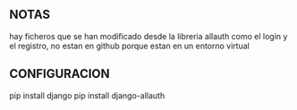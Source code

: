 
## NOTAS
hay ficheros que se han modificado desde la libreria allauth como el login y el registro, no estan en github porque estan en un entorno virtual

## CONFIGURACION 
pip install django
pip install django-allauth
